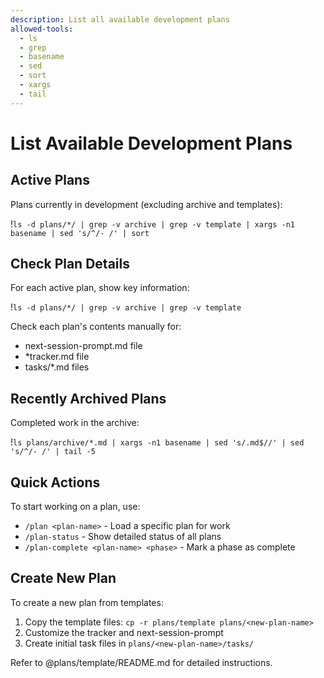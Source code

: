 ```yaml
---
description: List all available development plans
allowed-tools:
  - ls
  - grep
  - basename
  - sed
  - sort
  - xargs
  - tail
---
```


# List Available Development Plans

## Active Plans
Plans currently in development (excluding archive and templates):

!`ls -d plans/*/ | grep -v archive | grep -v template | xargs -n1 basename | sed 's/^/- /' | sort`

## Check Plan Details
For each active plan, show key information:

!`ls -d plans/*/ | grep -v archive | grep -v template`

Check each plan's contents manually for:
- next-session-prompt.md file
- *tracker.md file
- tasks/*.md files

## Recently Archived Plans
Completed work in the archive:

!`ls plans/archive/*.md | xargs -n1 basename | sed 's/.md$//' | sed 's/^/- /' | tail -5`

## Quick Actions

To start working on a plan, use:
- `/plan <plan-name>` - Load a specific plan for work
- `/plan-status` - Show detailed status of all plans
- `/plan-complete <plan-name> <phase>` - Mark a phase as complete

## Create New Plan

To create a new plan from templates:
1. Copy the template files: `cp -r plans/template plans/<new-plan-name>`
2. Customize the tracker and next-session-prompt
3. Create initial task files in `plans/<new-plan-name>/tasks/`

Refer to @plans/template/README.md for detailed instructions.